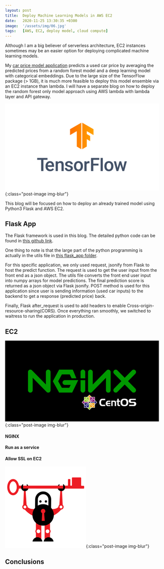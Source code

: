 ```yaml
---
layout: post
title:  Deploy Machine Learning Models in AWS EC2
date:   2020-11-25 13:30:35 +0300
image:  '/assets/img/06.jpg'
tags:   [AWS, EC2, deploy model, cloud compute]
---
```


Although I am a big believer of serverless architecture, EC2 instances sometimes may be an easier option for deploying complicated machine learning models. 

My [car price model application](https://mindy-dossett.com/2020/10/26/Car-Price-App/) predicts a used car price by averaging the predicted prices from a random forest model and a deep learning model with categorical embeddings. Due to the large size of the TensorFlow package (> 1GB), it is much more feasible to deploy this model ensemble via an EC2 instance than lambda. I will have a separate blog on how to deploy the random forest only model approach using AWS lambda with lambda layer and API gateway. 

![tensorflow](/assets/img/blog6_img1.png){:class="post-image img-blur"}

This blog will be focused on how to deploy an already trained model using Python3 Flask and AWS EC2. 

## Flask App  
The Flask framework is used in this blog. The detailed python code can be found in [this github link](https://github.com/mzhou356/Car-Price-Model-Application/blob/main/flask_app/app.py).


One thing to note is that the large part of the python programming is actually in the utils file in [this flask_app folder](
https://github.com/mzhou356/Car-Price-Model-Application/tree/main/flask_app).

For this specific application, we only used request, jsonify from Flask to host the predict function. The request is used to get the user input from the front end as a json object. The utils file converts the front end user input into numpy arrays for model predictions. The final prediction score is returned as a json object via Flask jsonify. POST method is used for this application since user is sending information (used car inputs) to the backend to get a response (predicted price) back. 

Finally, Flask after_request is used to add headers to enable Cross-origin-resource-sharing(CORS). Once everything ran smoothly, we switched to waitress to run the application in production.


## EC2 





![NGINX](/assets/img/blog6_img2.jpg){:class="post-image img-blur"}

#### NGINX


#### Run as a service 


#### Allow SSL on EC2 

![certbot](/assets/img/blog6_img3.png){:class="post-image img-blur"}


## Conclusions
